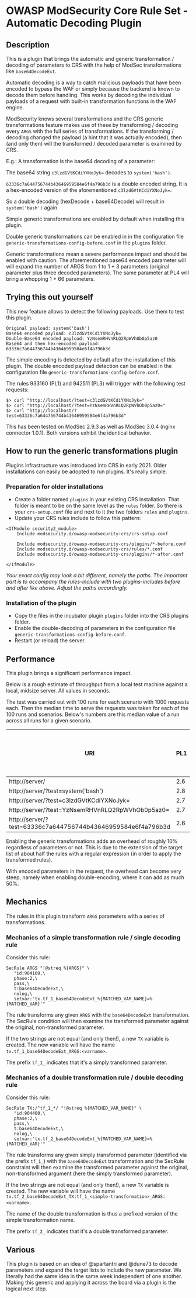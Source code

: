 # OWASP ModSecurity Core Rule Set - Automatic Decoding Plugin

## Description

This is a plugin that brings the automatic and generic transformation /
decoding of parameters to CRS with the help of ModSec transformations like
`base64DecodeExt`.

Automatic decoding is a way to catch malicious payloads that have
been encoded to bypass the WAF or simply because the backend is known to
decode them before handling. This works by decoding the individual payloads
of a request with built-in transformation functions in the WAF engine.

ModSecurity knows several transformations and the CRS generic transformations
feature makes use of these by transforming / decoding every `ARGS` with
the full series of transformations. If the transforming / decoding changed
the payload (a hint that it was actually encoded), then (and only then)
will the transformed / decoded parameter is examined by CRS.

E.g.: A transformation is the base64 decoding of a parameter:

The base64 string `c3lzdGVtKCdiYXNoJyk=` decodes to `system('bash')`.

`63336c7a644756744b43646959584e6f4a796b3d` is a double encoded string.
It is a hex-encoded version of the aforementioned `c3lzdGVtKCdiYXNoJyk=`.

So a double decoding (hexDecode + base64Decode) will result in
`system('bash')` again.

Simple generic transformations are enabled by default when installing this plugin.

Double generic transformations can be enabled in in the configuration file
`generic-transformations-config-before.conf` in the `plugins` folder.

Generic transformations mean a severe performance impact and should be enabled
with caution. The aforementioned base64 encoded parameter will will expand the
number of ARGS from 1 to 1 + 3 parameters (original parameter plus three
decoded parameters). The same parameter at PL4 will bring a whopping 1 + 66
parameters. 

## Trying this out yourself

This new feature allows to detect the following payloads. Use them to test this
plugin.

```
Original payload: system('bash')
Base64 encoded payload: c3lzdGVtKCdiYXNoJyk=
Double-Base64 encoded payload: YzNsemRHVnRLQ2RpWVhOb0p5az0
Base64 and then hex-encoded payload: 63336c7a644756744b43646959584e6f4a796b3d
```

The simple encoding is detected by default after the installation of this
plugin. The double encoded payload detection can be enabled in the
configuration file `generic-transformations-config-before.conf`.

The rules 933160 (PL1) and 942511 (PL3) will trigger with the following test
requests:

```  
$> curl "http://localhost/?test=c3lzdGVtKCdiYXNoJyk="
$> curl "http://localhost/?test=YzNsemRHVnRLQ2RpWVhOb0p5az0="
$> curl "http://localhost/?test=63336c7a644756744b43646959584e6f4a796b3d"
```

This has been tested on ModSec 2.9.3 as well as ModSec 3.0.4 (nginx connector
1.0.1). Both versions exhibit the identical behavior.


## How to run the generic transformations plugin

Plugins infrastructure was introduced into CRS in early 2021. Older
installations can easily be adopted to run plugins. It's really simple.

### Preparation for older installations

* Create a folder named `plugins` in your existing CRS installation. That
  folder is meant to be on the same level as the `rules` folder. So there is
  your `crs-setup.conf` file and next to it the two folders `rules` and
  `plugins`.
* Update your CRS rules include to follow this pattern:

```
<IfModule security2_module>
	Include modsecurity.d/owasp-modsecurity-crs/crs-setup.conf

	Include modsecurity.d/owasp-modsecurity-crs/plugins/*-before.conf
	Include modsecurity.d/owasp-modsecurity-crs/rules/*.conf
	Include modsecurity.d/owasp-modsecurity-crs/plugins/*-after.conf

</IfModule>
```

_Your exact config may look a bit different, namely the paths. The important
part is to accompany the rules-include with two plugins-includes before and
after like above. Adjust the paths accordingly._

### Installation of the plugin

* Copy the files in the incubator plugin `plugins` folder into the CRS plugins
  folder.
* Enable the double-decoding of parameters in the configuration file
  `generic-transformations-config-before.conf`.
* Restart (or reload) the server.

## Performance

This plugin brings a significant performance impact.

Below is a rough estimate of throughput from a local test machine against a local,
midsize server. All values in seconds.

The test was carried out with 100 runs for each scenario with 1000 requests
each. Then the median time to serve the requests was taken for each of the 100
runs and scenarios. Below's numbers are this median value of a run across all
runs for a given scenario.

| URI | PL1 | PL3 | PL4 | PL3 with plugin enabled | PL4 with plugin and double decoding enabled |
| ---------- | ---------- | ---------- | ---------- | ---------- | ---------- |
| http://server/                                                 | 2.6 | 2.7 | 2.6 | 2.9 | 2.8 |
| http://server/?test=system('bash')                             | 2.8 | 3.0 | 3.0 | 3.3 | 4.3 |
| http://server/?test=c3lzdGVtKCdiYXNoJyk=                       | 2.7 | 2.9 | 2.8 | 3.4 | 4.5 |
| http://server/?test=YzNsemRHVnRLQ2RpWVhOb0p5az0=               | 2.7 | 2.9 | 2.8 | 3.5 | 4.2 |
| http://server/?test=63336c7a644756744b43646959584e6f4a796b3d   | 2.6 | 2.9 | 2.7 | 3.3 | 3.8 |

Enabling the generic transformations adds an overhead of roughly 10% regardless
of parameters or not. This is due to the extension of the target list of about
half the rules with a regular expression (in order to apply the transformed
rules).

With encoded parameters in the request, the overhead can become very steep,
namely when enabling double-encoding, where it can add as much 50%.

## Mechanics

The rules in this plugin transform `ARGS` parameters with a series of 
transformations. 

### Mechanics of a simple transformation rule / single decoding rule

Consider this rule:

```
SecRule ARGS "!@streq %{ARGS}" \
   "id:904100,\
   phase:2,\
   pass,\
   t:base64DecodeExt,\
   nolog,\
   setvar:'tx.tf_1_base64DecodeExt_%{MATCHED_VAR_NAME}=%{MATCHED_VAR}'"
```

The rule transforms any given `ARGS` with the `base64DecodeExt` transformation.
The SecRule condition will then examine the transformed parameter
against the original, non-transformed parameter.

If the two strings are not equal (and only then!), a new `TX` variable is
created. The new variable will have the name `tx.tf_1_base64DecodeExt_ARGS:<varname>`.

The prefix `tf_1_` indicates that it's a simply transformed parameter.

### Mechanics of a double transformation rule / double decoding rule

Consider this rule:

```
SecRule TX:/^tf_1_*/ "!@streq %{MATCHED_VAR_NAME}" \
   "id:904400,\
   phase:2,\
   pass,\
   t:base64DecodeExt,\
   nolog,\
   setvar:'tx.tf_2_base64DecodeExt_%{MATCHED_VAR_NAME}=%{MATCHED_VAR}'"
```

The rule transforms any given simply transformed parameter (identified
via the prefix `tf_1_`) with the `base64DecodeExt` transformation
and the SecRule constraint will then examine the transformed parameter
against the original, non-transformed argument (here the simply transformed parameter).

If the two strings are not equal (and only then!), a new `TX` variable is
created. The new variable will have the name 
`tx.tf_2_base64DecodeExt_TX:tf_1_<simple-transformation>_ARGS:<varname>`.

The name of the double transformation is thus a prefixed version of
the simple transformation name.

The prefix `tf_2_` indicates that it's a double transformed parameter.

## Various

This plugin is based on an idea of @spartantri and @dune73 to decode parameters
and expand the target lists to include the new parameter. We literally had the
same idea in the same week independent of one another. Making this generic and
applying it across the board via a plugin is the logical next step.

